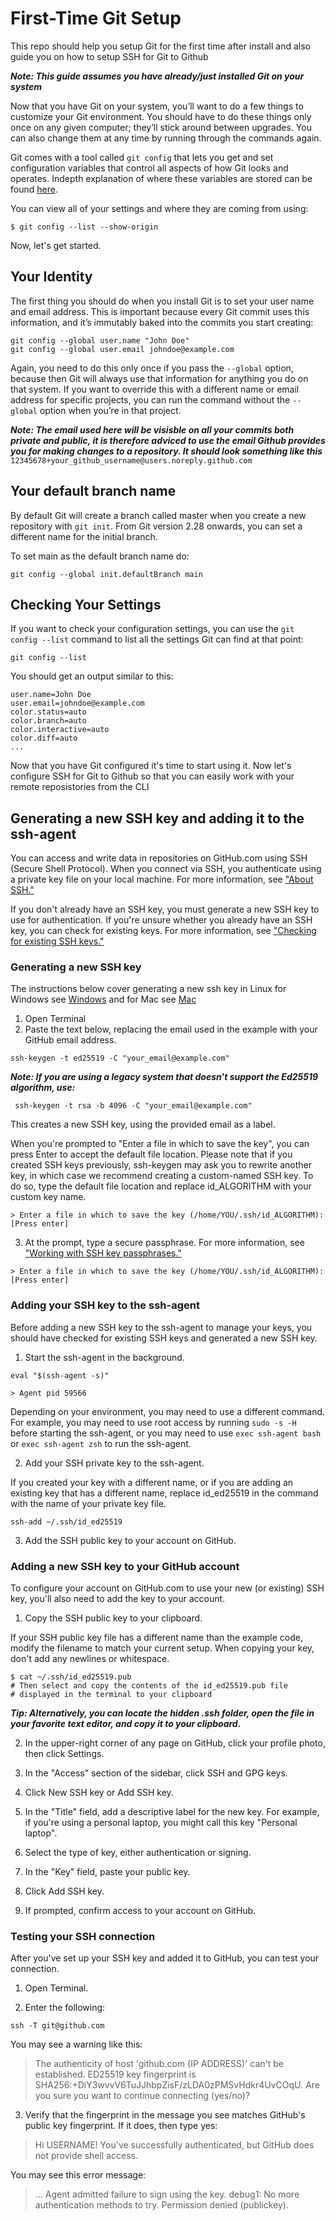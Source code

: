 # First-Time Git Setup

This repo should help you setup Git for the first time after install and also guide you on how to setup SSH for Git  to Github

***Note: This guide assumes you have already/just installed Git on your system***

Now that you have Git on your system, you’ll want to do a few things to customize your Git environment. You should have to do these things only once on any given computer; they’ll stick around between upgrades. You can also change them at any time by running through the commands again.

Git comes with a tool called `git config` that lets you get and set configuration variables that control all aspects of how Git looks and operates. Indepth explanation of where these variables are stored can be found [here](https://git-scm.com/book/en/v2/Getting-Started-First-Time-Git-Setup "git  configuration variables").

You can view all of your settings and where they are coming from using:

```
$ git config --list --show-origin
```

Now, let's get started.


## Your Identity

The first thing you should do when you install Git is to set your user name and email address. This is important because every Git commit uses this information, and it’s immutably baked into the commits you start creating:

```
git config --global user.name "John Doe"
git config --global user.email johndoe@example.com
```

Again, you need to do this only once if you pass the `--global` option, because then Git will always use that information for anything you do on that system. If you want to override this with a different name or email address for specific projects, you can run the command without the `--global` option when you’re in that project.

***Note: The email used here will be visisble on all your commits both private and public, it is therefore adviced to use the email Github provides you for making changes to a repository. It should look something like this*** `12345678+your_github_username@users.noreply.github.com`

## Your default branch name

By default Git will create a branch called master when you create a new repository with `git init`. From Git version 2.28 onwards, you can set a different name for the initial branch.

To set main as the default branch name do:

```
git config --global init.defaultBranch main
```

## Checking Your Settings

If you want to check your configuration settings, you can use the `git config --list` command to list all the settings Git can find at that point:

```
git config --list
```

You should get an output similar to this:

```
user.name=John Doe
user.email=johndoe@example.com
color.status=auto
color.branch=auto
color.interactive=auto
color.diff=auto
...
```

Now that you have Git configured it's time to start using it. Now let's configure SSH for Git to Github so that you can easily work with your remote reposistories from the CLI

## Generating a new SSH key and adding it to the ssh-agent

You can access and write data in repositories on GitHub.com using SSH (Secure Shell Protocol). When you connect via SSH, you authenticate using a private key file on your local machine. For more information, see ["About SSH."](https://docs.github.com/en/authentication/connecting-to-github-with-ssh/about-ssh "Using the SSH protocol, you can connect and authenticate to remote servers and services. With SSH keys, you can connect to GitHub without supplying your username and personal access token at each visit. You can also use an SSH key to sign commits.")

If you don't already have an SSH key, you must generate a new SSH key to use for authentication. If you're unsure whether you already have an SSH key, you can check for existing keys. For more information, see  ["Checking for existing SSH keys."](https://docs.github.com/en/authentication/connecting-to-github-with-ssh/about-ssh "Before you generate an SSH key, you can check to see if you have any existing SSH keys.")

### Generating a new SSH key
The instructions below cover generating a new ssh key in Linux for Windows see [Windows](https://docs.github.com/en/authentication/connecting-to-github-with-ssh/generating-a-new-ssh-key-and-adding-it-to-the-ssh-agent?platform=windows "Generating ssh keys for Windows") and for Mac see [Mac](https://docs.github.com/en/authentication/connecting-to-github-with-ssh/generating-a-new-ssh-key-and-adding-it-to-the-ssh-agent?platform=mac "Generating ssh keys for Mac")

1. Open Terminal
2. Paste the text below, replacing the email used in the example with your GitHub email address.

```
ssh-keygen -t ed25519 -C "your_email@example.com"
```
***Note: If you are using a legacy system that doesn't support the Ed25519 algorithm, use:***
```
 ssh-keygen -t rsa -b 4096 -C "your_email@example.com"
```
This creates a new SSH key, using the provided email as a label.

When you're prompted to "Enter a file in which to save the key", you can press Enter to accept the default file location. Please note that if you created SSH keys previously, ssh-keygen may ask you to rewrite another key, in which case we recommend creating a custom-named SSH key. To do so, type the default file location and replace id_ALGORITHM with your custom key name.

`> Enter a file in which to save the key (/home/YOU/.ssh/id_ALGORITHM):[Press enter]`

3. At the prompt, type a secure passphrase. For more information, see ["Working with SSH key passphrases."](https://docs.github.com/en/authentication/connecting-to-github-with-ssh/working-with-ssh-key-passphrases "You can secure your SSH keys and configure an authentication agent so that you won't have to reenter your passphrase every time you use your SSH keys.")

`> Enter a file in which to save the key (/home/YOU/.ssh/id_ALGORITHM):[Press enter]`

### Adding your SSH key to the ssh-agent

Before adding a new SSH key to the ssh-agent to manage your keys, you should have checked for existing SSH keys and generated a new SSH key.

1. Start the ssh-agent in the background.

```
eval "$(ssh-agent -s)"
```
`> Agent pid 59566`

Depending on your environment, you may need to use a different command. For example, you may need to use root access by running `sudo -s -H` before starting the ssh-agent, or you may need to use `exec ssh-agent bash` or `exec ssh-agent zsh` to run the ssh-agent.

2. Add your SSH private key to the ssh-agent.

If you created your key with a different name, or if you are adding an existing key that has a different name, replace id_ed25519 in the command with the name of your private key file.
```
ssh-add ~/.ssh/id_ed25519
```

3. Add the SSH public key to your account on GitHub.

### Adding a new SSH key to your GitHub account

To configure your account on GitHub.com to use your new (or existing) SSH key, you'll also need to add the key to your account.

1. Copy the SSH public key to your clipboard.

If your SSH public key file has a different name than the example code, modify the filename to match your current setup. When copying your key, don't add any newlines or whitespace.

```
$ cat ~/.ssh/id_ed25519.pub
# Then select and copy the contents of the id_ed25519.pub file
# displayed in the terminal to your clipboard
```

***Tip: Alternatively, you can locate the hidden .ssh folder, open the file in your favorite text editor, and copy it to your clipboard.***

2. In the upper-right corner of any page on GitHub, click your profile photo, then click Settings.

3. In the "Access" section of the sidebar, click SSH and GPG keys.

4. Click New SSH key or Add SSH key.

5. In the "Title" field, add a descriptive label for the new key. For example, if you're using a personal laptop, you might call this key "Personal laptop".

6. Select the type of key, either authentication or signing.

7. In the "Key" field, paste your public key.

8. Click Add SSH key.

9. If prompted, confirm access to your account on GitHub.

### Testing your SSH connection

After you've set up your SSH key and added it to GitHub, you can test your connection.

1. Open Terminal.

2. Enter the following:
```
ssh -T git@github.com
```
You may see a warning like this:

> The authenticity of host 'github.com (IP ADDRESS)' can't be established.
> ED25519 key fingerprint is SHA256:+DiY3wvvV6TuJJhbpZisF/zLDA0zPMSvHdkr4UvCOqU.
> Are you sure you want to continue connecting (yes/no)?

3. Verify that the fingerprint in the message you see matches GitHub's public key fingerprint. If it does, then type yes:

> Hi USERNAME! You've successfully authenticated, but GitHub does not
> provide shell access.

You may see this error message:

>...
Agent admitted failure to sign using the key.
debug1: No more authentication methods to try.
Permission denied (publickey).